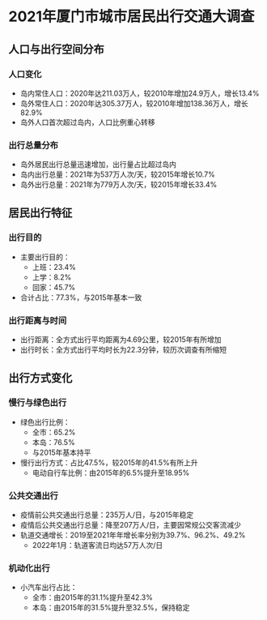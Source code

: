 # 2021年厦门市城市居民出行交通大调查

## 人口与出行空间分布
### 人口变化
- 岛内常住人口：2020年达211.03万人，较2010年增加24.9万人，增长13.4%
- 岛外常住人口：2020年达305.37万人，较2010年增加138.36万人，增长82.9%
- 岛外人口首次超过岛内，人口比例重心转移
### 出行总量分布
- 岛外居民出行总量迅速增加，出行量占比超过岛内
- 岛内出行总量：2021年为537万人次/天，较2015年增长10.7%
- 岛外出行总量：2021年为779万人次/天，较2015年增长33.4%

## 居民出行特征
### 出行目的
- 主要出行目的：
  - 上班：23.4%
  - 上学：8.2%
  - 回家：45.7%
- 合计占比：77.3%，与2015年基本一致
### 出行距离与时间
- 出行距离：全方式出行平均距离为4.69公里，较2015年有所增加
- 出行时长：全方式出行平均时长为22.3分钟，较历次调查有所缩短

## 出行方式变化
### 慢行与绿色出行
- 绿色出行比例：
  - 全市：65.2%
  - 本岛：76.5%
  - 与2015年基本持平
- 慢行出行方式：占比47.5%，较2015年的41.5%有所上升
  - 电动自行车比例：由2015年的6.5%提升至18.95%
### 公共交通出行
- 疫情前公共交通出行总量：235万人/日，与2015年稳定
- 疫情后公共交通出行总量：降至207万人/日，主要因常规公交客流减少
- 轨道交通增长：2019至2021年年增长率分别为39.7%、96.2%、49.2%
  - 2022年1月：轨道客流日均达57万人次/日
### 机动化出行
- 小汽车出行占比：
  - 全市：由2015年的31.1%提升至42.3%
  - 本岛：由2015年的31.5%提升至32.5%，保持稳定